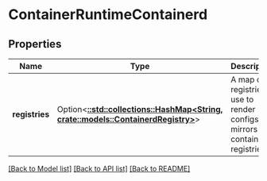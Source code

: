 # ContainerRuntimeContainerd

## Properties

Name | Type | Description | Notes
------------ | ------------- | ------------- | -------------
**registries** | Option<[**::std::collections::HashMap<String, crate::models::ContainerdRegistry>**](ContainerdRegistry.md)> | A map of registries to use to render configs and mirrors for containerd registries | [optional]

[[Back to Model list]](../README.md#documentation-for-models) [[Back to API list]](../README.md#documentation-for-api-endpoints) [[Back to README]](../README.md)


